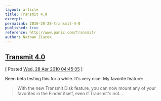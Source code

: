 ```yaml
---
layout: article
title: Transmit 4.0
excerpt: 
permalink: 2010-28-28-transmit-4-0
published: true
reference: http://www.panic.com/transmit/
author: Nathan Ziarek
---
```


## [Transmit 4.0][0]  
\[ Posted [Wed, 28 Apr 2010 04:45:05][1] \]

Been beta testing this for a while. It's very nice. My favorite feature: 
> 
> With the new Transmit Disk feature, you can now mount any of your favorites in the Finder itself, even if Transmit's not...



[0]: http://www.panic.com/transmit/
[1]: http://nathanziarek.tumblr.com/post/555578060